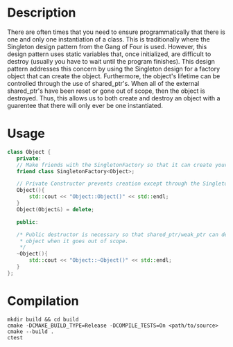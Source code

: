 # Description
There are often times that you need to ensure programmatically 
that there is one and only one instantiation of a class. This 
is traditionally where the Singleton design pattern from the 
Gang of Four is used. However, this design pattern uses static 
variables that, once initialized, are difficult to destroy 
(usually you have to wait until the program finishes). This
design pattern addresses this concern by using the Singleton
design for a factory object that can create the object.
Furthermore, the object's lifetime can be controlled through
the use of shared_ptr's. When all of the external shared_ptr's
have been reset or gone out of scope, then the object is
destroyed. Thus, this allows us to both create and destroy
an object with a guarentee that there will only ever be one
instantiated.

# Usage
```cpp
class Object {
   private:
   // Make friends with the SingletonFactory so that it can create your object
   friend class SingletonFactory<Object>;

   // Private Constructor prevents creation except through the SingletonFactory.
   Object(){
       std::cout << "Object::Object()" << std::endl;
   }
   Object(Object&) = delete;

   public:

   /* Public destructor is necessary so that shared_ptr/weak_ptr can destroy the
    * object when it goes out of scope.
    */
   ~Object(){
       std::cout << "Object::~Object()" << std::endl;
   }
};
```

# Compilation
```
mkdir build && cd build
cmake -DCMAKE_BUILD_TYPE=Release -DCOMPILE_TESTS=On <path/to/source>
cmake --build .
ctest
```
